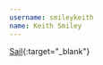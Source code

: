 ---username: smileykeithname: Keith Smiley---[Sail](https://itunes.apple.com/us/app/sail-for-app.net/id604110584?ls=1&mt=12){:target="_blank"}